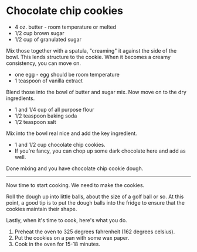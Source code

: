# Chocolate chip cookies

* 4 oz. butter - room temperature or melted
* 1/2 cup brown sugar
* 1/2 cup of granulated sugar

Mix those together with a spatula, "creaming" it against the side of the bowl. This lends structure to the cookie. When it becomes a creamy consistency, you can move on.

* one egg - egg should be room temperature
* 1 teaspoon of vanilla extract

Blend those into the bowl of butter and sugar mix.
Now move on to the dry ingredients.

* 1 and 1/4 cup of all purpose flour
* 1/2 teaspoon baking soda
* 1/2 teaspoon salt
  
Mix into the bowl real nice and add the key ingredient.

* 1 and 1/2 cup chocolate chip cookies.
* If you're fancy, you can chop up some dark chocolate here and add as well.

Done mixing and you have chocolate chip cookie dough.

---

Now time to start cooking. We need to make the cookies.

Roll the dough up into little balls, about the size of a golf ball or so. At this point, a good tip is to put the dough balls into the fridge to ensure that the cookies maintain their shape.

Lastly, when it's time to cook, here's what you do.

1. Preheat the oven to 325 degrees fahrenheit (162 degrees celsius).
2. Put the cookies on a pan with some wax paper.
3. Cook in the oven for 15-18 minutes.
